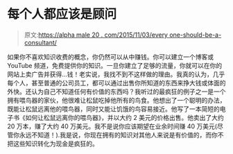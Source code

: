 # 每个人都应该是顾问

> 原文:[https://alpha male 20 . com/2015/11/03/every one-should-be-a-consultant/](https://alphamale20.com/2015/11/03/everyone-should-be-a-consultant/)

如果你不喜欢知识收费的概念，你仍然可以从中赚钱。你可以建立一个博客或 YouTube 频道，免费提供你的知识。一旦你建立了足够的流量，你就可以在你的网站上卖广告并获得...钱！老实说，我找不到不这样做的理由。我真的认为，几乎每个人，甚至普通的公司员工，都可以通过出售你所知道的东西来挣大钱或体面的外快。还认为自己不知道任何有价值的东西吗？我听过的最疯狂的例子之一是一个拥有喂鸟器的家伙，他很难让松鼠吃掉他所有的鸟食。他想出了一个聪明的办法，既能让松鼠远离他的喂鸟器，同时又能让饥饿的鸟容易接近。他写了一本简短的电子书《如何让松鼠远离你的喂鸟器》，并以大约 2 美元的价格出售。他卖出了大约 20 万本，赚了大约 40 万美元。我不是说你应该期望在业余时间赚 40 万美元(尽管你永远不知道！).我是说，你现在拥有的知识对其他人来说是有价值的，而你不把这些知识转化为现金是疯狂的。